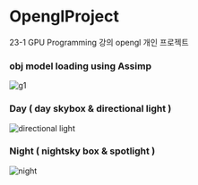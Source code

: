 # OpenglProject
23-1 GPU Programming 강의 opengl 개인 프로젝트

### obj model loading using Assimp
![g1](https://github.com/SIM-GYUBIN/c-1/assets/89975936/64cfecad-d95d-4574-bf7e-083dc2732121)

### Day ( day skybox & directional light )
![directional light](https://github.com/SIM-GYUBIN/c-1/assets/89975936/c47fd9a5-2719-4302-83c9-5d5379232478)

### Night ( nightsky box & spotlight )
![night](https://github.com/SIM-GYUBIN/c-1/assets/89975936/2eb51d16-5e6f-4ec2-913e-7d1760efc6ba)
